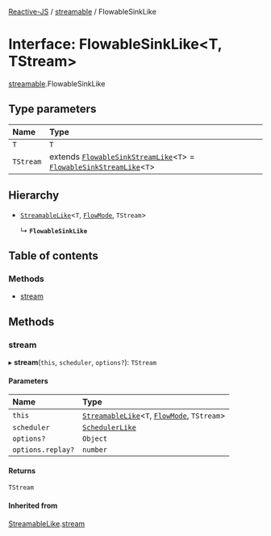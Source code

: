 [Reactive-JS](../README.md) / [streamable](../modules/streamable.md) / FlowableSinkLike

# Interface: FlowableSinkLike<T, TStream\>

[streamable](../modules/streamable.md).FlowableSinkLike

## Type parameters

| Name | Type |
| :------ | :------ |
| `T` | `T` |
| `TStream` | extends [`FlowableSinkStreamLike`](streamable.FlowableSinkStreamLike.md)<`T`\> = [`FlowableSinkStreamLike`](streamable.FlowableSinkStreamLike.md)<`T`\> |

## Hierarchy

- [`StreamableLike`](streamable.StreamableLike.md)<`T`, [`FlowMode`](../modules/streamable.md#flowmode), `TStream`\>

  ↳ **`FlowableSinkLike`**

## Table of contents

### Methods

- [stream](streamable.FlowableSinkLike.md#stream)

## Methods

### stream

▸ **stream**(`this`, `scheduler`, `options?`): `TStream`

#### Parameters

| Name | Type |
| :------ | :------ |
| `this` | [`StreamableLike`](streamable.StreamableLike.md)<`T`, [`FlowMode`](../modules/streamable.md#flowmode), `TStream`\> |
| `scheduler` | [`SchedulerLike`](scheduler.SchedulerLike.md) |
| `options?` | `Object` |
| `options.replay?` | `number` |

#### Returns

`TStream`

#### Inherited from

[StreamableLike](streamable.StreamableLike.md).[stream](streamable.StreamableLike.md#stream)
